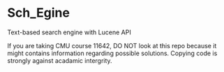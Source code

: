 # Sch_Egine
Text-based search engine with Lucene API

If you are taking CMU course 11642, DO NOT look at this repo because it might contains information regarding possible solutions.
Copying code is strongly against acadamic intergrity.
